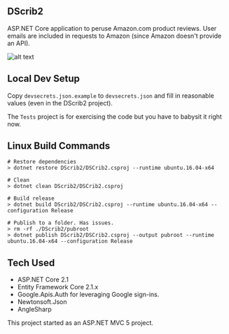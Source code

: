 
## DScrib2

ASP.NET Core application to peruse Amazon.com product reviews. User emails are included in requests to Amazon
(since Amazon doesn't provide an API).

![alt text](https://github.com/mikedll/dscrib2/raw/d58704960f6edcc10e49bac7be892055e9774c92/sample.png)

## Local Dev Setup

Copy `devsecrets.json.example` to `devsecrets.json` and fill in reasonable values (even in the DScrib2 project).

The `Tests` project is for exercising the code but you have to babysit it right now.

## Linux Build Commands

    # Restore dependencies
    > dotnet restore DScrib2/DSCrib2.csproj --runtime ubuntu.16.04-x64
    
    # Clean
    > dotnet clean DScrib2/DSCrib2.csproj
    
    # Build release    
    > dotnet build DScrib2/DSCrib2.csproj --runtime ubuntu.16.04-x64 --configuration Release
    
    # Publish to a folder. Has issues.
    > rm -rf ./DScrib2/pubroot
    > dotnet publish DScrib2/DSCrib2.csproj --output pubroot --runtime ubuntu.16.04-x64 --configuration Release

## Tech Used

  - ASP.NET Core 2.1
  - Entity Framework Core 2.1.x
  - Google.Apis.Auth for leveraging Google sign-ins.
  - Newtonsoft.Json
  - AngleSharp

This project started as an ASP.NET MVC 5 project.
